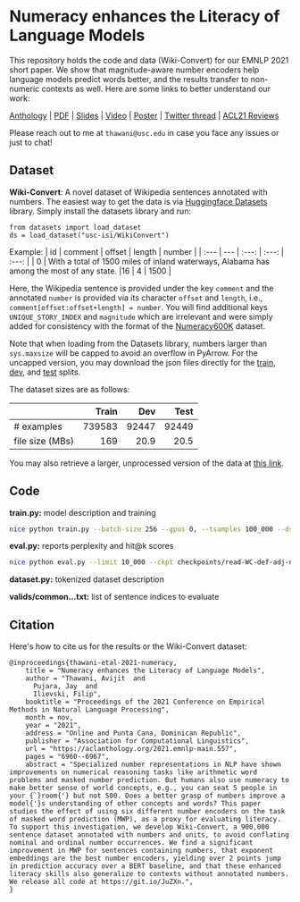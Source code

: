 # Numeracy enhances the Literacy of Language Models

This repository holds the code and data (Wiki-Convert) for our EMNLP 2021 short paper. We show that magnitude-aware number encoders help language models predict words better, and the results transfer to non-numeric contexts as well. Here are some links to better understand our work:

[Anthology](https://aclanthology.org/2021.emnlp-main.557/) | [PDF](https://aclanthology.org/2021.emnlp-main.557.pdf) | [Slides](https://drive.google.com/file/d/1-GIUOTRLavVzA_ynQ0HqTR_RMq2GezOI/view?usp=sharing) | [Video](https://drive.google.com/file/d/1QluCr79hAHkA_oCwD6JHUBQAQ81rMste/view?usp=sharing) | [Poster](https://drive.google.com/file/d/1DntS8pRlpsRnO3UpYZeo3wzAOJiHLfY1/view?usp=sharing) | [Twitter thread](https://twitter.com/thawani_avijit/status/1434168008046301185) | [ACL21 Reviews](https://drive.google.com/file/d/1IUv9Rk3VqxceP58NyrEENAcr30P0etis/view?usp=sharing) 

Please reach out to me at `thawani@usc.edu` in case you face any issues or just to chat!

## Dataset

**Wiki-Convert**: A novel dataset of Wikipedia sentences annotated with numbers. The easiest way to get the data is via [Huggingface Datasets](https://huggingface.co/docs/datasets/) library. Simply install the datasets library and run: 
```python3
from datasets import load_dataset
ds = load_dataset("usc-isi/WikiConvert")
```

Example:
| id | comment | offset | length | number |
| :--- | --- | :---: | :---: | :---: |
| 0 | With a total of 1500 miles of inland waterways, Alabama has among the most of any state. |16 | 4 |  1500 |

Here, the Wikipedia sentence is provided under the key `comment` and the annotated `number` is provided via its character `offset` and `length`, i.e., `comment[offset:offset+length] = number`. You will find additional keys `UNIQUE_STORY_INDEX` and `magnitude` which are irrelevant and were simply added for consistency with the format of the [Numeracy600K](https://github.com/aistairc/Numeracy-600K) dataset.

Note that when loading from the Datasets library, numbers larger than `sys.maxsize` will be capped to avoid an overflow in PyArrow. For the uncapped version, you may download the json files directly for the [train](https://huggingface.co/datasets/usc-isi/WikiConvert/resolve/main/train_wiki.json), [dev](https://huggingface.co/datasets/usc-isi/WikiConvert/resolve/main/train_wiki.json), and [test](https://huggingface.co/datasets/usc-isi/WikiConvert/resolve/main/train_wiki.json) splits.

The dataset sizes are as follows:

|  | Train | Dev | Test |
| --- | ---: | ---: | ---: |
| # examples | 739583 | 92447 | 92449 |
| file size (MBs) | 169 | 20.9 | 20.5 |

You may also retrieve a larger, unprocessed version of the data at [this link](https://drive.google.com/drive/folders/1FINtp5yC8J-ObLZ8p1Q0Oij9ttav1w91?usp=sharing).

## Code

**train.py:** model description and training
```bash
nice python train.py --batch-size 256 --gpus 0, --tsamples 100_000 --dsamples 10_000 --max_epochs 10 --enc exp --hidden 200 --accumulate_grad_batches 4 --seed 0 --dataset WC
```
**eval.py:** reports perplexity and hit@k scores
```bash
nice python eval.py --limit 10_000 --ckpt checkpoints/read-WC-def-adj-noun/epoch=9.ckpt --maxtoks 150 --batch-size 128 --device 0
```
**dataset.py:** tokenized dataset description

**valids/common...txt:** list of sentence indices to evaluate

## Citation

Here's how to cite us for the results or the Wiki-Convert dataset:
```
@inproceedings{thawani-etal-2021-numeracy,
    title = "Numeracy enhances the Literacy of Language Models",
    author = "Thawani, Avijit  and
      Pujara, Jay  and
      Ilievski, Filip",
    booktitle = "Proceedings of the 2021 Conference on Empirical Methods in Natural Language Processing",
    month = nov,
    year = "2021",
    address = "Online and Punta Cana, Dominican Republic",
    publisher = "Association for Computational Linguistics",
    url = "https://aclanthology.org/2021.emnlp-main.557",
    pages = "6960--6967",
    abstract = "Specialized number representations in NLP have shown improvements on numerical reasoning tasks like arithmetic word problems and masked number prediction. But humans also use numeracy to make better sense of world concepts, e.g., you can seat 5 people in your {`}room{'} but not 500. Does a better grasp of numbers improve a model{'}s understanding of other concepts and words? This paper studies the effect of using six different number encoders on the task of masked word prediction (MWP), as a proxy for evaluating literacy. To support this investigation, we develop Wiki-Convert, a 900,000 sentence dataset annotated with numbers and units, to avoid conflating nominal and ordinal number occurrences. We find a significant improvement in MWP for sentences containing numbers, that exponent embeddings are the best number encoders, yielding over 2 points jump in prediction accuracy over a BERT baseline, and that these enhanced literacy skills also generalize to contexts without annotated numbers. We release all code at https://git.io/JuZXn.",
}
```
